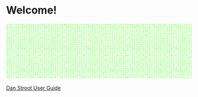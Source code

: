  <h1>Welcome!</h1>
 
[![Banner Image](https://github.com/dstroot/dstroot/raw/master/assets/background.svg)](https://dstroot.com)

[Dan Stroot User Guide](https://dstroot.github.io/readme/)

<!--
**dstroot/dstroot** is a ✨ _special_ ✨ repository because its `README.md` (this file) appears on your GitHub profile.

Here are some ideas to get you started:

- 🔭 I’m currently working on ...
- 🌱 I’m currently learning ...
- 👯 I’m looking to collaborate on ...
- 🤔 I’m looking for help with ...
- 💬 Ask me about ...
- 📫 How to reach me: ...
- 😄 Pronouns: ...
- ⚡ Fun fact: ...
-->
